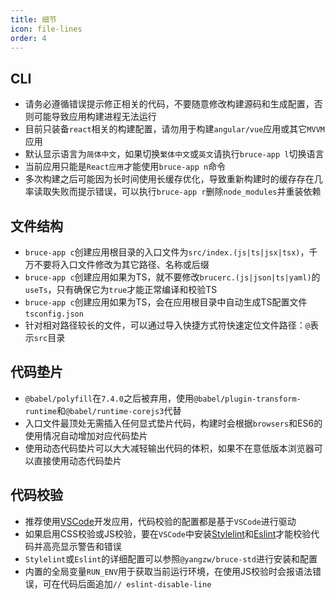```yaml
---
title: 细节
icon: file-lines
order: 4
---
```


## CLI

- 请务必遵循错误提示修正相关的代码，不要随意修改构建源码和生成配置，否则可能导致应用构建进程无法运行
- 目前只装备`react`相关的构建配置，请勿用于构建`angular/vue`应用或其它`MVVM`应用
- 默认显示语言为`简体中文`，如果切换`繁体中文`或`英文`请执行`bruce-app l`切换语言
- 当前应用只能是`React应用`才能使用`bruce-app n`命令
- 多次构建之后可能因为长时间使用长缓存优化，导致重新构建时的缓存存在几率读取失败而提示错误，可以执行`bruce-app r`删除`node_modules`并重装依赖

## 文件结构

- `bruce-app c`创建应用根目录的入口文件为`src/index.(js|ts|jsx|tsx)`，千万不要将入口文件修改为其它路径、名称或后缀
- `bruce-app c`创建应用如果为TS，就不要修改`brucerc.(js|json|ts|yaml)`的`useTs`，只有确保它为`true`才能正常编译和校验TS
- `bruce-app c`创建应用如果为TS，会在应用根目录中自动生成TS配置文件`tsconfig.json`
- 针对相对路径较长的文件，可以通过导入快捷方式符快速定位文件路径：`@`表示`src`目录

## 代码垫片

- `@babel/polyfill`在`7.4.0`之后被弃用，使用`@babel/plugin-transform-runtime`和`@babel/runtime-corejs3`代替
- 入口文件最顶处无需插入任何显式垫片代码，构建时会根据`browsers`和ES6的使用情况自动增加对应代码垫片
- 使用动态代码垫片可以大大减轻输出代码的体积，如果不在意低版本浏览器可以直接使用动态代码垫片

## 代码校验

- 推荐使用[VSCode](https://code.visualstudio.com)开发应用，代码校验的配置都是基于`VSCode`进行驱动
- 如果启用CSS校验或JS校验，要在`VSCode`中安装[Stylelint](https://marketplace.visualstudio.com/items?itemName=shinnn.stylelint)和[Eslint](https://marketplace.visualstudio.com/items?itemName=dbaeumer.vscode-eslint)才能校验代码并高亮显示警告和错误
- `Stylelint`或`Eslint`的详细配置可以参照`@yangzw/bruce-std`进行安装和配置
- 内置的全局变量`RUN_ENV`用于获取当前运行环境，在使用JS校验时会报语法错误，可在代码后面追加`// eslint-disable-line`